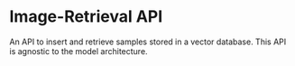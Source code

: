 # Image-Retrieval API
An API to insert and retrieve samples stored in a vector database. This API is agnostic to the model architecture.
